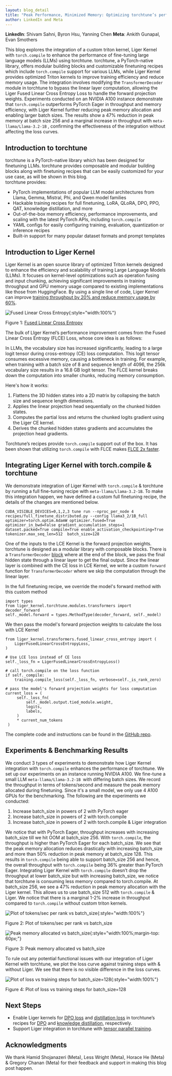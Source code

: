 ```yaml
---
layout: blog_detail
title: "Peak Performance, Minimized Memory: Optimizing torchtune’s performance with torch.compile & Liger Kernel"
author: LinkedIn and Meta
---
```


**LinkedIn**: Shivam Sahni, Byron Hsu, Yanning Chen
**Meta**: Ankith Gunapal, Evan Smothers

This blog explores the integration of a custom triton kernel, Liger Kernel with `torch.compile` to enhance the performance of fine-tuning large language models (LLMs) using torchtune. torchtune, a PyTorch-native library, offers modular building blocks and customizable finetuning recipes which include `torch.compile` support for various LLMs, while Liger Kernel provides optimized Triton kernels to improve training efficiency and reduce memory usage. The integration involves modifying the `TransformerDecoder` module in torchtune to bypass the linear layer computation, allowing the Liger Fused Linear Cross Entropy Loss to handle the forward projection weights. Experiments conducted on an NVIDIA A100 instance demonstrate that `torch.compile` outperforms PyTorch Eager in throughput and memory efficiency, with Liger Kernel further reducing peak memory allocation and enabling larger batch sizes. The results show a 47% reduction in peak memory at batch size 256 and a marginal increase in throughput with `meta-llama/Llama-3.2-1B` , confirming the effectiveness of the integration without affecting the loss curves.


## Introduction to torchtune

torchtune is a PyTorch-native library which has been designed for finetuning LLMs. torchtune provides composable and modular building blocks along with finetuning recipes that can be easily customized for your use case, as will be shown in this blog.  \
torchtune provides:



* PyTorch implementations of popular LLM model architectures from Llama, Gemma, Mistral, Phi, and Qwen model families
* Hackable training recipes for full finetuning, LoRA, QLoRA, DPO, PPO, QAT, knowledge distillation, and more
* Out-of-the-box memory efficiency, performance improvements, and scaling with the latest PyTorch APIs, including `torch.compile`
* YAML configs for easily configuring training, evaluation, quantization or inference recipes
* Built-in support for many popular dataset formats and prompt templates


## Introduction to Liger Kernel

Liger Kernel is an open source library of optimized Triton kernels designed to enhance the efficiency and scalability of training Large Language Models (LLMs). It focuses on kernel-level optimizations such as operation fusing and input chunking, achieving significant improvements in training throughput and GPU memory usage compared to existing implementations like those from HuggingFace. By using a single line of code, Liger Kernel can improve [training throughput by 20% and reduce memory usage by 60%](https://www.linkedin.com/blog/engineering/open-source/liger-kernel-open-source-ecosystem-for-efficient-llm-training). 


![Fused Linear Cross Entropy](/assets/images/peak-performance-minimized-memory/fg1.png){:style="width:100%"}

Figure 1: [Fused Linear Cross Entropy](https://arxiv.org/pdf/2410.10989)

The bulk of LIger Kernel’s performance improvement comes from the Fused Linear Cross Entropy (FLCE) Loss, whose core idea is as follows:

In LLMs, the vocabulary size has increased significantly, leading to a large logit tensor during cross-entropy (CE) loss computation. This logit tensor consumes excessive memory, causing a bottleneck in training. For example, when training with a batch size of 8 and sequence length of 4096, the 256k vocabulary size results in a 16.8 GB logit tensor. The FLCE kernel breaks down the computation into smaller chunks, reducing memory consumption.

Here's how it works:



1. Flattens the 3D hidden states into a 2D matrix by collapsing the batch size and sequence length dimensions.
2. Applies the linear projection head sequentially on the chunked hidden states.
3. Computes the partial loss and returns the chunked logits gradient using the Liger CE kernel.
4. Derives the chunked hidden states gradients and accumulates the projection head gradients.

Torchtune’s recipes provide `torch.compile` support out of the box. It has been shown that utilizing `torch.compile` with FLCE makes [FLCE 2x faster](https://github.com/linkedin/Liger-Kernel/issues/227).


## Integrating Liger Kernel with torch.compile & torchtune

We demonstrate integration of Liger Kernel with `torch.compile` &  torchtune by running a full fine-tuning recipe with `meta-llama/Llama-3.2-1B`.  To make this integration happen, we have defined a custom full finetuning recipe, the details of the changes are mentioned below.


```
CUDA_VISIBLE_DEVICES=0,1,2,3 tune run --nproc_per_node 4 recipes/full_finetune_distributed.py --config llama3_2/1B_full optimizer=torch.optim.AdamW optimizer.fused=True optimizer_in_bwd=False gradient_accumulation_steps=1  dataset.packed=True compile=True enable_activation_checkpointing=True tokenizer.max_seq_len=512  batch_size=128
```


One of the inputs to the LCE Kernel is the forward projection weights. torchtune is designed as a modular library with composable blocks. There is a `TransformerDecoder` [block](https://github.com/pytorch/torchtune/blob/main/torchtune/modules/transformer.py#L322) where at the end of the block, we pass the final hidden state through a linear layer to get the final output. Since the linear layer is combined with the CE loss in LCE Kernel, we write a custom `forward` function for `TransformerDecoder` where we skip the computation through the linear layer.

In the full finetuning recipe, we override the model's forward method with this custom method


```
import types
from liger_kernel.torchtune.modules.transformers import decoder_forward
self._model.forward = types.MethodType(decoder_forward, self._model)
```


We then pass the model's forward projection weights to calculate the loss with LCE Kernel


```
from liger_kernel.transformers.fused_linear_cross_entropy import (
    LigerFusedLinearCrossEntropyLoss,
)

# Use LCE loss instead of CE loss
self._loss_fn = LigerFusedLinearCrossEntropyLoss()

# call torch.compile on the loss function
if self._compile:
    training.compile_loss(self._loss_fn, verbose=self._is_rank_zero)

# pass the model's forward projection weights for loss computation
current_loss = (
     self._loss_fn(
         self._model.output.tied_module.weight,
         logits,
         labels,
     )
     * current_num_tokens
 )
```


The complete code and instructions can be found in the [GitHub repo](https://github.com/pytorch-labs/applied-ai/tree/liger_kernel/third_party). 


## Experiments & Benchmarking Results

We conduct 3 types of experiments to demonstrate how Liger Kernel integration with `torch.compile` enhances the performance of torchtune. We set up our experiments on an instance running NVIDIA A100. We fine-tune a small LLM  `meta-llama/Llama-3.2-1B `with differing batch sizes. We record the throughput in terms of tokens/second and measure the peak memory allocated during finetuning. Since it's a small model, we only use 4 A100 GPUs for the benchmarking. The following are the experiments we conducted:



1. Increase batch_size in powers of 2 with PyTorch eager 
2. Increase batch_size in powers of 2 with torch.compile 
3. Increase batch_size in powers of 2 with torch.compile & Liger integration

We notice that with PyTorch Eager, throughput increases with increasing batch_size till we hit OOM at batch_size 256. With `torch.compile`, the throughput is higher than PyTorch Eager for each batch_size. We see that the peak memory allocation reduces drastically with increasing batch_size and more than 50% reduction in peak memory at batch_size 128. This results in `torch.compile` being able to support batch_size 256 and hence, the overall throughput with `torch.compile` being 36% greater than PyTorch Eager. Integrating Liger Kernel with `torch.compile` doesn’t drop the throughput at lower batch_size but with increasing batch_size, we notice that torchtune is consuming less memory compared to torch.compile. At batch_size 256, we see a 47% reduction in peak memory allocation with the Liger kernel. This allows us to use batch_size 512 with `torch.compile` & Liger. We notice that there is a marginal 1-2% increase in throughput compared to `torch.compile` without custom triton kernels. 


![Plot of tokens/sec per rank vs batch_size](/assets/images/peak-performance-minimized-memory/fg2.png){:style="width:100%"}


Figure 2: Plot of tokens/sec per rank vs batch_size


![Peak memory allocated vs batch_size](/assets/images/peak-performance-minimized-memory/fg3.png){:style="width:100%;margin-top: 60px;"}


Figure 3: Peak memory allocated vs batch_size

To rule out any potential functional issues with our integration of Liger Kernel with torchtune, we plot the loss curve against training steps with & without Liger. We see that there is no visible difference in the loss curves.


![Plot of loss vs training steps for batch_size=128](/assets/images/peak-performance-minimized-memory/fg4.png){:style="width:100%"}


Figure 4: Plot of loss vs training steps for batch_size=128


## Next Steps



* Enable Liger kernels for [DPO loss](https://github.com/linkedin/Liger-Kernel/blob/main/src/liger_kernel/chunked_loss/dpo_loss.py#L7) and [distillation loss](https://github.com/linkedin/Liger-Kernel/blob/main/src/liger_kernel/chunked_loss/fused_linear_distillation.py#L9) in torchtune’s recipes for [DPO](https://pytorch.org/torchtune/main/recipes/dpo.html) and [knowledge distillation](https://pytorch.org/blog/llama-into-torchtune/), respectively.
* Support Liger integration in torchtune with [tensor parallel training](https://github.com/pytorch/torchtune/pull/2330).


## Acknowledgments

We thank Hamid Shojanazeri (Meta), Less Wright (Meta), Horace He (Meta) & Gregory Chanan (Meta) for their feedback and support in making this blog post happen.

